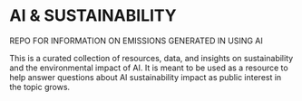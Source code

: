 # AI & SUSTAINABILITY 
REPO FOR INFORMATION ON EMISSIONS GENERATED IN USING AI

This is a curated collection of resources, data, and insights on sustainability and the environmental impact of AI.
It is meant to be used as a resource to help answer questions about AI sustainability impact as public interest in the topic grows. 
